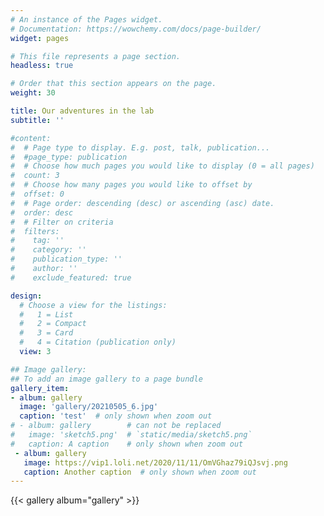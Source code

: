 ```yaml
---
# An instance of the Pages widget.
# Documentation: https://wowchemy.com/docs/page-builder/
widget: pages

# This file represents a page section.
headless: true

# Order that this section appears on the page.
weight: 30

title: Our adventures in the lab
subtitle: ''

#content:
#  # Page type to display. E.g. post, talk, publication...
#  #page_type: publication
#  # Choose how much pages you would like to display (0 = all pages)
#  count: 3
#  # Choose how many pages you would like to offset by
#  offset: 0
#  # Page order: descending (desc) or ascending (asc) date.
#  order: desc
#  # Filter on criteria
#  filters:
#    tag: ''
#    category: ''
#    publication_type: ''
#    author: ''
#    exclude_featured: true

design:
  # Choose a view for the listings:
  #   1 = List
  #   2 = Compact
  #   3 = Card
  #   4 = Citation (publication only)
  view: 3

## Image gallery:
## To add an image gallery to a page bundle
gallery_item:  
- album: gallery
  image: 'gallery/20210505_6.jpg'
  caption: 'test'  # only shown when zoom out
# - album: gallery        # can not be replaced
#   image: 'sketch5.png'  # `static/media/sketch5.png`
#   caption: A caption    # only shown when zoom out
 - album: gallery
   image: https://vip1.loli.net/2020/11/11/OmVGhaz79iQJsvj.png
   caption: Another caption  # only shown when zoom out
---
```


{{< gallery album="gallery" >}}

